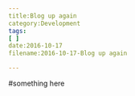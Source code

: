 ```yaml
---
title:Blog up again
category:Development
tags:
[ ]
date:2016-10-17
filename:2016-10-17-Blog up again

---
```


#something here